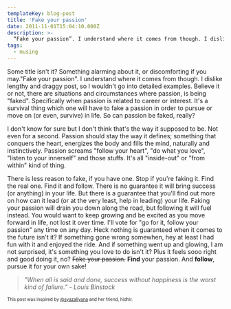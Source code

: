 ```yaml
---
templateKey: blog-post
title: 'Fake your passion'
date: 2011-11-01T15:04:10.000Z
description: >-
  “Fake your passion”. I understand where it comes from though. I dislike lengthy and draggy post, so I wouldn't go into detailed examples. Believe it or not, there are situations and circumstances where passion, is being "faked". Specifically when passion is related to career or interest. It's a survival thing which one will have to fake a passion in order to pursue or move on (or even, survive) in life. 
tags:
  - musing
---
```

Some title isn't it? Something alarming about it, or discomforting if you may."Fake your passion". I understand where it comes from though. I dislike lengthy and draggy post, so I wouldn't go into detailed examples. Believe it or not, there are situations and circumstances where passion, is being "faked". Specifically when passion is related to career or interest. It's a survival thing which one will have to fake a passion in order to pursue or move on (or even, survive) in life. So can passion be faked, really?

I don't know for sure but I don't think that's the way it supposed to be. Not even for a second. Passion should stay the way it defines; something that conquers the heart, energizes the body and fills the mind, naturally and instinctively. Passion screams "follow your heart", "do what you love", "listen to your innerself" and those stuffs. It's all "inside-out" or "from within" kind of thing. 

There is less reason to fake, if you have one. Stop if you're faking it. Find the real one. Find it and follow. There is no guarantee it will bring success (or anything) in your life. But there is a guarantee that you'll find out more on how can it lead (or at the very least, help in leading) your life. Faking your passion will drain you down along the road, but following it will fuel instead. You would want to keep growing and be excited as you move forward in life, not lost it over time. I'll vote for "go for it, follow your passion" any time on any day. Heck nothing is guaranteed when it comes to the future isn't it? If something gone wrong somewhen, hey at least I had fun with it and enjoyed the ride. And if something went up and glowing, I am not surprised, it's something you love to do isn't it? Plus it feels sooo right and good doing it, no? <span style="text-decoration: line-through;">Fake your passion.</span> <strong>Find</strong> your passion. And <strong>follow</strong>, pursue it for your own sake!
<blockquote>
<p><em>"When all is said and done, success without happiness is the worst kind of failure." - Louis Binstock</em></p>
</blockquote>
<p><span style="font-size: x-small;">This post was inspired by <a href="http://twitter.com/syazaliyana" target="_blank">@syazaliyana</a> and her friend, hidhir.</span></p>